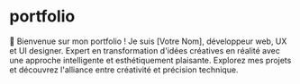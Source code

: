 # portfolio
🚀 Bienvenue sur mon portfolio ! Je suis [Votre Nom], développeur web, UX et UI designer. Expert en transformation d'idées créatives en réalité avec une approche intelligente et esthétiquement plaisante. Explorez mes projets et découvrez l'alliance entre créativité et précision technique.
